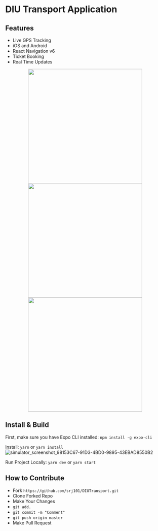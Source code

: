# DIU Transport Application

## Features

- Live GPS Tracking
- iOS and Android
- React Navigation v6
- Ticket Booking
- Real Time Updates

<p align="center">
  <img src="https://i.ibb.co/XVkJkgR/ezgif-com-gif-maker.gif" width=360 />
  <img src="https://i.ibb.co/VTKdmbh/Simulator-Screen-Shot-i-Phone-13-Pro-Max-2022-07-16-at-14-16-25.png" width=360 />
  <img src="https://i.ibb.co/1mX58gY/Simulator-Screen-Shot-i-Phone-13-Pro-Max-2022-07-16-at-14-11-54.png" width=360 />
</p>

## Install & Build

First, make sure you have Expo CLI installed: `npm install -g expo-cli`

Install: `yarn` or `yarn install`![simulator_screenshot_98153C67-91D3-4BD0-9895-43EBAD8550B2](https://user-images.githubusercontent.com/15762881/179346748-cd2a0ade-5e2b-4c04-97ae-e1696718961a.png)


Run Project Locally: `yarn dev` or `yarn start`


## How to Contribute

- Fork `https://github.com/srj101/DIUTransport.git`
- Clone Forked Repo
- Make Your Changes
- `git add.`
- `git commit -m "Comment"`
- `git push origin master`
- Make Pull Request

